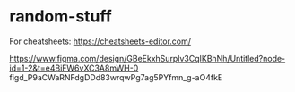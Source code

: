 # random-stuff

For cheatsheets: https://cheatsheets-editor.com/

https://www.figma.com/design/GBeEkxhSurplv3CqIKBhNh/Untitled?node-id=1-2&t=e4BiFW6vXC3A8mWH-0
figd_P9aCWaRNFdgDDd83wrqwPg7ag5PYfmn_g-aO4fkE

